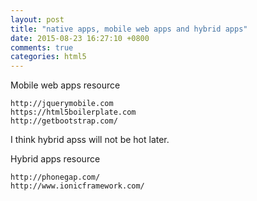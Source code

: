 ```yaml
---
layout: post
title: "native apps, mobile web apps and hybrid apps"
date: 2015-08-23 16:27:10 +0800
comments: true
categories: html5
---
```



Mobile web apps resource
```
http://jquerymobile.com
https://html5boilerplate.com
http://getbootstrap.com/
```

I think hybrid apss will not be hot later.  
  
Hybrid apps resource
```
http://phonegap.com/
http://www.ionicframework.com/
```